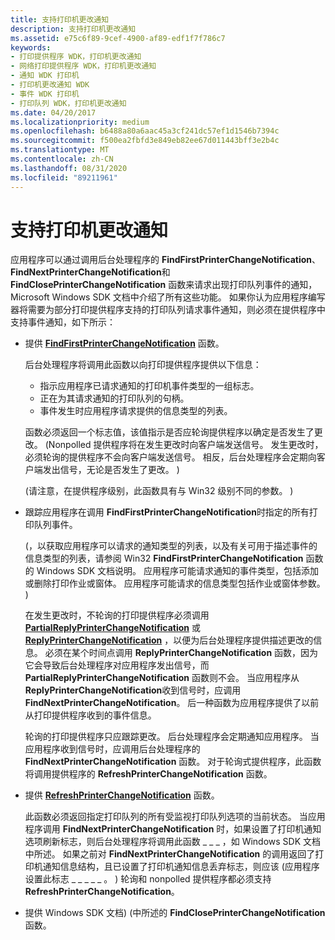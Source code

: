 ```yaml
---
title: 支持打印机更改通知
description: 支持打印机更改通知
ms.assetid: e75c6f89-9cef-4900-af89-edf1f7f786c7
keywords:
- 打印提供程序 WDK，打印机更改通知
- 网络打印提供程序 WDK，打印机更改通知
- 通知 WDK 打印机
- 打印机更改通知 WDK
- 事件 WDK 打印机
- 打印队列 WDK，打印机更改通知
ms.date: 04/20/2017
ms.localizationpriority: medium
ms.openlocfilehash: b6488a80a6aac45a3cf241dc57ef1d1546b7394c
ms.sourcegitcommit: f500ea2fbfd3e849eb82ee67d011443bff3e2b4c
ms.translationtype: MT
ms.contentlocale: zh-CN
ms.lasthandoff: 08/31/2020
ms.locfileid: "89211961"
---
```

# <a name="supporting-printer-change-notifications"></a>支持打印机更改通知





应用程序可以通过调用后台处理程序的 **FindFirstPrinterChangeNotification**、 **FindNextPrinterChangeNotification**和 **FindClosePrinterChangeNotification** 函数来请求出现打印队列事件的通知，Microsoft Windows SDK 文档中介绍了所有这些功能。 如果你认为应用程序编写器将需要为部分打印提供程序支持的打印队列请求事件通知，则必须在提供程序中支持事件通知，如下所示：

-   提供 [**FindFirstPrinterChangeNotification**](/windows-hardware/drivers/ddi/winspool/nf-winspool-findfirstprinterchangenotification) 函数。

    后台处理程序将调用此函数以向打印提供程序提供以下信息：

    -   指示应用程序已请求通知的打印机事件类型的一组标志。
    -   正在为其请求通知的打印队列的句柄。
    -   事件发生时应用程序请求提供的信息类型的列表。

    函数必须返回一个标志值，该值指示是否应轮询提供程序以确定是否发生了更改。  (Nonpolled 提供程序将在发生更改时向客户端发送信号。 发生更改时，必须轮询的提供程序不会向客户端发送信号。 相反，后台处理程序会定期向客户端发出信号，无论是否发生了更改。 ) 

     (请注意，在提供程序级别，此函数具有与 Win32 级别不同的参数。 ) 

-   跟踪应用程序在调用 **FindFirstPrinterChangeNotification**时指定的所有打印队列事件。

     (，以获取应用程序可以请求的通知类型的列表，以及有关可用于描述事件的信息类型的列表，请参阅 Win32 **FindFirstPrinterChangeNotification** 函数的 Windows SDK 文档说明。 应用程序可能请求通知的事件类型，包括添加或删除打印作业或窗体。 应用程序可能请求的信息类型包括作业或窗体参数。 ) 

    在发生更改时，不轮询的打印提供程序必须调用 [**PartialReplyPrinterChangeNotification**](/windows-hardware/drivers/ddi/winsplp/nf-winsplp-partialreplyprinterchangenotification) 或 [**ReplyPrinterChangeNotification**](/windows-hardware/drivers/ddi/winsplp/nf-winsplp-replyprinterchangenotification) ，以便为后台处理程序提供描述更改的信息。 必须在某个时间点调用 **ReplyPrinterChangeNotification** 函数，因为它会导致后台处理程序对应用程序发出信号，而 **PartialReplyPrinterChangeNotification** 函数则不会。 当应用程序从 **ReplyPrinterChangeNotification**收到信号时，应调用 **FindNextPrinterChangeNotification**。 后一种函数为应用程序提供了以前从打印提供程序收到的事件信息。

    轮询的打印提供程序只应跟踪更改。 后台处理程序会定期通知应用程序。 当应用程序收到信号时，应调用后台处理程序的 **FindNextPrinterChangeNotification** 函数。 对于轮询式提供程序，此函数将调用提供程序的 **RefreshPrinterChangeNotification** 函数。

-   提供 [**RefreshPrinterChangeNotification**](/previous-versions/ff561930(v=vs.85)) 函数。

    此函数必须返回指定打印队列的所有受监视打印队列选项的当前状态。 当应用程序调用 **FindNextPrinterChangeNotification** 时，如果设置了打印机通知选项刷新标志，则后台处理程序将调用此函数 \_ \_ \_ ，如 Windows SDK 文档中所述。 如果之前对 **FindNextPrinterChangeNotification** 的调用返回了打印机通知信息结构，且已设置了打印机通知信息丢弃标志，则应该 (应用程序设置此标志 \_ \_ \_ \_ \_ 。 ) 轮询和 nonpolled 提供程序都必须支持 **RefreshPrinterChangeNotification**。

-   提供 Windows SDK 文档)  (中所述的 **FindClosePrinterChangeNotification** 函数。

 

